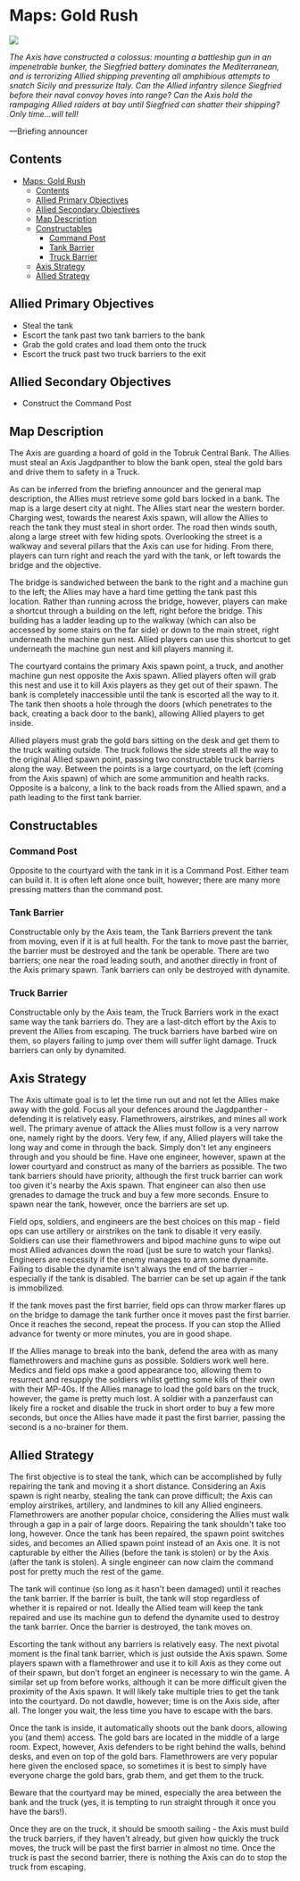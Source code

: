 # Maps: Gold Rush

![](maps/03.png)

*The Axis have constructed a colossus: mounting a battleship gun in an impenetrable bunker, the Siegfried battery dominates the Mediterranean, and is terrorizing Allied shipping preventing all amphibious attempts to snatch Sicily and pressurize Italy. Can the Allied infantry silence Siegfried before their naval convoy hoves into range? Can the Axis hold the rampaging Allied raiders at bay until Siegfried can shatter their shipping? Only time...will tell!*

—Briefing announcer

## Contents

- [Maps: Gold Rush](#maps-gold-rush)
  - [Contents](#contents)
  - [Allied Primary Objectives](#allied-primary-objectives)
  - [Allied Secondary Objectives](#allied-secondary-objectives)
  - [Map Description](#map-description)
  - [Constructables](#constructables)
    - [Command Post](#command-post)
    - [Tank Barrier](#tank-barrier)
    - [Truck Barrier](#truck-barrier)
  - [Axis Strategy](#axis-strategy)
  - [Allied Strategy](#allied-strategy)

## Allied Primary Objectives

- Steal the tank
- Escort the tank past two tank barriers to the bank
- Grab the gold crates and load them onto the truck
- Escort the truck past two truck barriers to the exit

## Allied Secondary Objectives

- Construct the Command Post

## Map Description

The Axis are guarding a hoard of gold in the Tobruk Central Bank. The Allies must steal an Axis Jagdpanther to blow the bank open, steal the gold bars and drive them to safety in a Truck.

As can be inferred from the briefing announcer and the general map description, the Allies must retrieve some gold bars locked in a bank. The map is a large desert city at night. The Allies start near the western border. Charging west, towards the nearest Axis spawn, will allow the Allies to reach the tank they must steal in short order. The road then winds south, along a large street with few hiding spots. Overlooking the street is a walkway and several pillars that the Axis can use for hiding. From there, players can turn right and reach the yard with the tank, or left towards the bridge and the objective.

The bridge is sandwiched between the bank to the right and a machine gun to the left; the Allies may have a hard time getting the tank past this location. Rather than running across the bridge, however, players can make a shortcut through a building on the left, right before the bridge. This building has a ladder leading up to the walkway (which can also be accessed by some stairs on the far side) or down to the main street, right underneath the machine gun nest. Allied players can use this shortcut to get underneath the machine gun nest and kill players manning it.

The courtyard contains the primary Axis spawn point, a truck, and another machine gun nest opposite the Axis spawn. Allied players often will grab this nest and use it to kill Axis players as they get out of their spawn. The bank is completely inaccessible until the tank is escorted all the way to it. The tank then shoots a hole through the doors (which penetrates to the back, creating a back door to the bank), allowing Allied players to get inside.

Allied players must grab the gold bars sitting on the desk and get them to the truck waiting outside. The truck follows the side streets all the way to the original Allied spawn point, passing two constructable truck barriers along the way. Between the points is a large courtyard, on the left (coming from the Axis spawn) of which are some ammunition and health racks. Opposite is a balcony, a link to the back roads from the Allied spawn, and a path leading to the first tank barrier.

## Constructables

### Command Post

Opposite to the courtyard with the tank in it is a Command Post. Either team can build it. It is often left alone once built, however; there are many more pressing matters than the command post.

### Tank Barrier

Constructable only by the Axis team, the Tank Barriers prevent the tank from moving, even if it is at full health. For the tank to move past the barrier, the barrier must be destroyed and the tank be operable. There are two barriers; one near the road leading south, and another directly in front of the Axis primary spawn. Tank barriers can only be destroyed with dynamite.

### Truck Barrier

Constructable only by the Axis team, the Truck Barriers work in the exact same way the tank barriers do. They are a last-ditch effort by the Axis to prevent the Allies from escaping. The truck barriers have barbed wire on them, so players failing to jump over them will suffer light damage. Truck barriers can only by dynamited.

## Axis Strategy

The Axis ultimate goal is to let the time run out and not let the Allies make away with the gold. Focus all your defences around the Jagdpanther - defending it is relatively easy. Flamethrowers, airstrikes, and mines all work well. The primary avenue of attack the Allies must follow is a very narrow one, namely right by the doors. Very few, if any, Allied players will take the long way and come in through the back. Simply don't let any engineers through and you should be fine. Have one engineer, however, spawn at the lower courtyard and construct as many of the barriers as possible. The two tank barriers should have priority, although the first truck barrier can work too given it's nearby the Axis spawn. That engineer can also then use grenades to damage the truck and buy a few more seconds. Ensure to spawn near the tank, however, once the barriers are set up.

Field ops, soldiers, and engineers are the best choices on this map - field ops can use artillery or airstrikes on the tank to disable it very easily. Soldiers can use their flamethrowers and bipod machine guns to wipe out most Allied advances down the road (just be sure to watch your flanks). Engineers are necessity if the enemy manages to arm some dynamite. Failing to disable the dynamite isn't always the end of the barrier - especially if the tank is disabled. The barrier can be set up again if the tank is immobilized.

If the tank moves past the first barrier, field ops can throw marker flares up on the bridge to damage the tank further once it moves past the first barrier. Once it reaches the second, repeat the process. If you can stop the Allied advance for twenty or more minutes, you are in good shape.

If the Allies manage to break into the bank, defend the area with as many flamethrowers and machine guns as possible. Soldiers work well here. Medics and field ops make a good appearance too, allowing them to resurrect and resupply the soldiers whilst getting some kills of their own with their MP-40s. If the Allies manage to load the gold bars on the truck, however, the game is pretty much lost. A soldier with a panzerfaust can likely fire a rocket and disable the truck in short order to buy a few more seconds, but once the Allies have made it past the first barrier, passing the second is a no-brainer for them.

## Allied Strategy

The first objective is to steal the tank, which can be accomplished by fully repairing the tank and moving it a short distance. Considering an Axis spawn is right nearby, stealing the tank can prove difficult; the Axis can employ airstrikes, artillery, and landmines to kill any Allied engineers. Flamethrowers are another popular choice, considering the Allies must walk through a gap in a pair of large doors. Repairing the tank shouldn't take too long, however. Once the tank has been repaired, the spawn point switches sides, and becomes an Allied spawn point instead of an Axis one. It is not capturable by either the Allies (before the tank is stolen) or by the Axis (after the tank is stolen). A single engineer can now claim the command post for pretty much the rest of the game.

The tank will continue (so long as it hasn't been damaged) until it reaches the tank barrier. If the barrier is built, the tank will stop regardless of whether it is repaired or not. Ideally the Allied team will keep the tank repaired and use its machine gun to defend the dynamite used to destroy the tank barrier. Once the barrier is destroyed, the tank moves on.

Escorting the tank without any barriers is relatively easy. The next pivotal moment is the final tank barrier, which is just outside the Axis spawn. Some players spawn with a flamethrower and use it to kill Axis as they come out of their spawn, but don't forget an engineer is necessary to win the game. A similar set up from before works, although it can be more difficult given the proximity of the Axis spawn. It will likely take multiple tries to get the tank into the courtyard. Do not dawdle, however; time is on the Axis side, after all. The longer you wait, the less time you have to escape with the bars.

Once the tank is inside, it automatically shoots out the bank doors, allowing you (and them) access. The gold bars are located in the middle of a large room. Expect, however, Axis defenders to be right behind the walls, behind desks, and even on top of the gold bars. Flamethrowers are very popular here given the enclosed space, so sometimes it is best to simply have everyone charge the gold bars, grab them, and get them to the truck.

Beware that the courtyard may be mined, especially the area between the bank and the truck (yes, it is tempting to run straight through it once you have the bars!).

Once they are on the truck, it should be smooth sailing - the Axis must build the truck barriers, if they haven't already, but given how quickly the truck moves, the truck will be past the first barrier in almost no time. Once the truck is past the second barrier, there is nothing the Axis can do to stop the truck from escaping.
